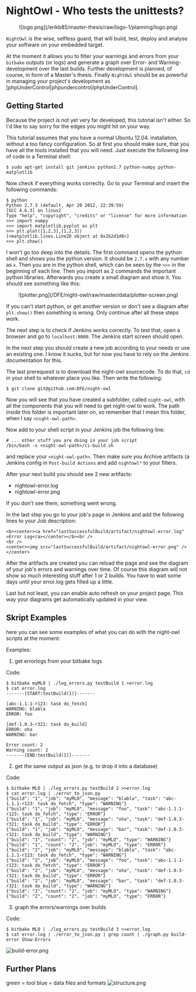NightOwl - Who tests the unittests?
===================================

<center>![logo.png](/erikb85/master-thesis/raw/logo-1/planning/logo.png)</center>

`NightOwl` is the wise, selfless guard, that will build, test, deploy and
analyse your software on your embedded target.

At the moment it allows you to filter your warnings and errors from your
`bitbake` outputs (or logs) and generate a graph over Error- and Warning-
development over the last builds. Further development is planned, of course,
in form of a Master's thesis. Finally `NightOwl` should be as powerful in
managing your project's development as
[phpUnderControl|phpundercontrol/phpUnderControl].

Getting Started
---------------

Because the project is not yet very far developed, this tutorial isn't either.
So I'd like to say sorry for the edges you might hit on your way.

This tutorial assumes that you have a normal Ubuntu 12.04. installation,
without a too fancy configuration. So at first you should make sure,
that you have all the tools installed that you will need. Just execute
the following line of code in a Terminal shell:

    $ sudo apt-get install git jenkins python2.7 python-numpy python-matplotlib

Now check if everything works correclty. Go to your Terminal and insert the
following commands:

    $ python
    Python 2.7.3 (default, Apr 20 2012, 22:39:59) 
    [GCC 4.6.3] on linux2
    Type "help", "copyright", "credits" or "license" for more information
    >>> import numpy
    >>> import matplotlib.pyplot as plt
    >>> plt.plot([1,2,3],[1,2,3])
    [<matplotlib.lines.Line2D object at 0x2b2d1d0>]
    >>> plt.show()

I won't go too deep into the details. The first command opens the python shell
and shows you the python version. It should be `2.7.x` with any number as `x`.
Then you are in the python shell, which can be seen by the `>>>` in the
beginning of each line. Then you import as 2 commands the important python
libraries. Afterwards you create a small diagram and show it. You should see
something like this:

<center>![plotter.png](/DFE/night-owl/raw/master/data/plotter-screen.png)</center>

If you can't start python, or get another version or don't see a diagram after
`plt.show()` then something is wrong. Only continue after all these steps work.

The next step is to check if Jenkins works correctly. To test that, open a
browser and go to `localhost:8080`. The Jenkins start screen should open.

In the next step you should create a new job according to your needs or use
an existing one. I know it sucks, but for now you have to rely on the Jenkins 
documentation for this.

The last prerequesit is to download the night-owl sourcecode. To do that, `cd`
in your shell to whatever place you like. Then write the following:

    $ git clone git@github.com:DFE/night-owl

Now you will see that you have created a subfolder, called `night-owl`, with
all the components that you will need to get night-owl to work. The path
inside this folder is important later on, so remember that I mean this folder,
when I say `<night-owl-path>`.

Now add to your shell script in your Jenkins job the following line:

    # ... other stuff you are doing in your job script
    /bin/bash -x <night-owl-path>/ci-build.sh

and replace your `<night-owl-path>`. Then make sure you Archive artifacts (a
Jenkins config in `Post-build Actions` and add `nightowl*` to your filters.

After your next build you should see 2 new artifacts:

  * nightowl-error.log
  * nightowl-error.png

If you don't see them, something went wrong.

In the last step you go to your job's page in Jenkins and add the following
lines to your Job description:

    <b><center><a href="lastSuccessfulBuild/artifact/nightowl-error.log" >Error Log</a></center></b><br />
    <br />
    <center><img src="lastSuccessfulBuild/artifact/nightowl-error.png" /></center>

After the artifacts are created you can reload the page and see the diagram of
your job's errors and warnings over time. Of course this diagram will not show
so much interesting stuff after 1 or 2 builds. You have to wait some days
until your error.log gets filled up a little.

Last but not least, you can enable auto refresh on your project page. This way
your diagrams get automatically updated in your view.

Skript Examples
---------------

here you can see some examples of what you can do with the night-owl scripts
at the moment:

Examples:

  1. get errorlogs from your bitbake logs

Code:

    $ bitbake myMLO | ./log_errors.py testBuild 1 >error.log
    $ cat error.log
    -------[START:testBuild(1)]-------

    [abc-1.1.1-r123: task do_fetch]
    WARNING: blabla
    ERROR: foo

    [def-1.0.3-r321: task do_build]
    ERROR: oha
    WARNING: bar

    Error count: 2
    Warning count: 2
    -------[END:testBuild(1)]-------

  2. get the same output as json (e.g. to drop it into a database)

Code:

    $ bitbake MLO | ./log_errors.py testBuild 2 >>error.log
    $ cat error.log | ./error_to_json.py
    {"build": "1", "job": "myMLO", "message": "blabla", "task": "abc-1.1.1-r123: task do_fetch", "type": "WARNING"}
    {"build": "1", "job": "myMLO", "message": "foo", "task": "abc-1.1.1-r123: task do_fetch", "type": "ERROR"}
    {"build": "1", "job": "myMLO", "message": "oha", "task": "def-1.0.3-r321: task do_build", "type": "ERROR"}
    {"build": "1", "job": "myMLO", "message": "bar", "task": "def-1.0.3-r321: task do_build", "type": "WARNING"}
    {"build": "1", "count": "2", "job": "myMLO", "type": "WARNING"}
    {"build": "1", "count": "2", "job": "myMLO", "type": "ERROR"}
    {"build": "2", "job": "myMLO", "message": "blabla", "task": "abc-1.1.1-r123: task do_fetch", "type": "WARNING"}
    {"build": "2", "job": "myMLO", "message": "foo", "task": "abc-1.1.1-r123: task do_fetch", "type": "ERROR"}
    {"build": "2", "job": "myMLO", "message": "oha", "task": "def-1.0.3-r321: task do_build", "type": "ERROR"}
    {"build": "2", "job": "myMLO", "message": "bar", "task": "def-1.0.3-r321: task do_build", "type": "WARNING"}
    {"build": "2", "count": "2", "job": "myMLO", "type": "WARNING"}
    {"build": "2", "count": "2", "job": "myMLO", "type": "ERROR"}

  3. graph the errors/warnings over builds

Code:

    $ bitbake MLO | ./log_errors.py testBuild 3 >>error.log
    $ cat error.log | ./error_to_json.py | grep count | ./graph.py build-error Show-Errors

![build-error.png](/DFE/night-owl/raw/master/data/build-error.png)

Further Plans
-------------

green = tool
blue = data files and formats
![structure.png](/erikb85/master-thesis/raw/struct-1/planning/system-structure.png)
